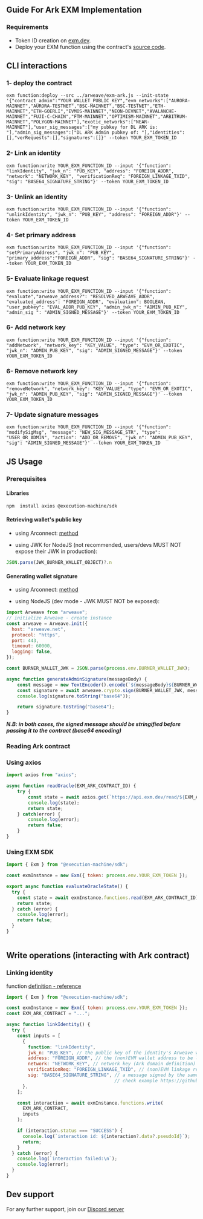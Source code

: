 ## Guide For Ark EXM Implementation 

### Requirements
- Token ID creation on [exm.dev](https://exm.dev/login).
- Deploy your EXM function using the contract's [source code](../arweave/exm-ark.js).

## CLI interactions

### 1- deploy the contract

```console
exm function:deploy --src ../arweave/exm-ark.js --init-state '{"contract_admin":"YOUR_WALLET_PUBLIC_KEY","evm_networks":["AURORA-MAINNET","AURORA-TESTNET","BSC-MAINNET","BSC-TESTNET","ETH-MAINNET","ETH-GOERLI","EVMOS-MAINNET","NEON-DEVNET","AVALANCHE-MAINNET","FUJI-C-CHAIN","FTM-MAINNET","OPTIMISM-MAINNET","ARBITRUM-MAINNET","POLYGON-MAINNET"],"exotic_networks":["NEAR-MAINNET"],"user_sig_messages":["my pubkey for DL ARK is: "],"admin_sig_messages":["DL ARK Admin pubkey of: "],"identities":[],"verRequests":[],"signatures":[]}' --token YOUR_EXM_TOKEN_ID
```

### 2- Link an identity

```console
exm function:write YOUR_EXM_FUNCTION_ID --input '{"function": "linkIdentity", "jwk_n": "PUB_KEY", "address": "FOREIGN_ADDR", "network": "NETWORK_KEY", "verificationReq": "FOREIGN_LINKAGE_TXID", "sig": "BASE64_SIGNATURE_STRING"}' --token YOUR_EXM_TOKEN_ID
```

### 3- Unlink an identity

```console
exm function:write YOUR_EXM_FUNCTION_ID --input '{"function": "unlinkIdentity", "jwk_n": "PUB_KEY", "address": "FOREIGN_ADDR"}' --token YOUR_EXM_TOKEN_ID
```

### 4- Set primary address

```console
exm function:write YOUR_EXM_FUNCTION_ID --input '{"function": "setPrimaryAddress", "jwk_n": "PUB_KEY", "primary_address":"FOREIGN_ADDR", "sig": "BASE64_SIGNATURE_STRING"}' --token YOUR_EXM_TOKEN_ID
```

### 5- Evaluate linkage request

```console
exm function:write YOUR_EXM_FUNCTION_ID --input '{"function": "evaluate","arweave_address?": "RESOLVED_ARWEAVE_ADDR", "evaluated_address": "FOREIGN_ADDR", "evaluation": BOOLEAN, "user_pubkey": "EVAL_ADDR_PUB_KEY", "admin_jwk_n": "ADMIN_PUB_KEY", "admin_sig ": "ADMIN_SIGNED_MESSAGE"}' --token YOUR_EXM_TOKEN_ID
```

### 6- Add network key

```console
exm function:write YOUR_EXM_FUNCTION_ID --input '{"function": "addNetwork", "network_key": "KEY_VALUE", "type": "EVM_OR_EXOTIC", "jwk_n": "ADMIN_PUB_KEY", "sig": "ADMIN_SIGNED_MESSAGE"}' --token YOUR_EXM_TOKEN_ID

```

### 6- Remove network key

```console
exm function:write YOUR_EXM_FUNCTION_ID --input '{"function": "removeNetwork", "network_key": "KEY_VALUE", "type": "EVM_OR_EXOTIC", "jwk_n": "ADMIN_PUB_KEY", "sig": "ADMIN_SIGNED_MESSAGE"}' --token YOUR_EXM_TOKEN_ID

```

### 7- Update signature messages

```console
exm function:write YOUR_EXM_FUNCTION_ID --input '{"function": "modifySigMsg", "message": "NEW_SIG_MESSAGE_STR", "type": "USER_OR_ADMIN", "action": "ADD_OR_REMOVE", "jwk_n": "ADMIN_PUB_KEY", "sig": "ADMIN_SIGNED_MESSAGE"}' --token YOUR_EXM_TOKEN_ID

```

## JS Usage

### Prerequisites

#### Libraries

```sh
npm  install axios @execution-machine/sdk
```
#### Retrieving wallet's public key
- using Arconnect: [method](https://github.com/arconnectio/ArConnect#getactivepublickey-promisestring) 

- using JWK for NodeJS (not recommended, users/devs MUST NOT expose their JWK in production): 
```js 
JSON.parse(JWK_BURNER_WALLET_OBJECT)?.n
````

#### Generating wallet signature
- using Arconnect: [method](https://github.com/arconnectio/ArConnect#signaturedata-options-promiseuint8array)

- using NodeJS (dev mode - JWK MUST NOT be exposed):

```js
import Arweave from "arweave";
// initialize Arweave - create instance
const arweave = Arweave.init({
  host: "arweave.net",
  protocol: "https",
  port: 443,
  timeout: 60000,
  logging: false,
});

const BURNER_WALLET_JWK = JSON.parse(process.env.BURNER_WALLET_JWK);

async function generateAdminSignature(messageBody) {
    const message = new TextEncoder().encode(`${messageBody}${BURNER_WALLET_JWK.n}`);
    const signature = await arweave.crypto.sign(BURNER_WALLET_JWK, message);
    console.log(signature.toString("base64"));

    return signature.toString("base64");
}
```

***N.B: in both cases, the signed message should be stringified before passing it to the contract (base64 encoding)***

### Reading Ark contract

### Using axios

```js
import axios from "axios";

async function readOracle(EXM_ARK_CONTRACT_ID) {
	try {
		const state = await axios.get(`https://api.exm.dev/read/${EXM_ARK_CONTRACT_ID}`);
		console.log(state);
		return state;
	} catch(error) {
		console.log(error);
		return false;
	}
}
```

### Using EXM SDK

```js
import { Exm } from "@execution-machine/sdk";

const exmInstance = new Exm({ token: process.env.YOUR_EXM_TOKEN });

export async function evaluateOracleState() {
  try {
    const state = await exmInstance.functions.read(EXM_ARK_CONTRACT_ID);
    return state;
  } catch (error) {
    console.log(error);
    return false;
  }
}



```

## Write operations (interacting with Ark contract)

### Linking identity

function [definition - reference](https://github.com/decentldotland/ark-protocol/blob/main/ark-contracts/arweave/exm-ark.js#L61)

```js
import { Exm } from "@execution-machine/sdk";

const exmInstance = new Exm({ token: process.env.YOUR_EXM_TOKEN });
const EXM_ARK_CONTRACT = "...";

async function linkIdentity() {
  try {
    const inputs = [
      {
        function: "linkIdentity",
        jwk_n: "PUB_KEY", // the public key of the identity's Arweave wallet address
        address: "FOREIGN_ADDR", // the (non)EVM wallet address to be linked with the identity
        network: "NETWORK_KEY", // network key (Ark domain definition) where the (non)EVM linkage request too place
        verificationReq: "FOREIGN_LINKAGE_TXID", // (non)EVM linkage request TXID
        sig: "BASE64_SIGNATURE_STRING", // a message signed by the same wallet of the passed public key (jwk_n) as base64 string
        								// check example https://github.com/decentldotland/ark-protocol/blob/main/src/utils/arweave/sign.js#L7
      },
    ];

    const interaction = await exmInstance.functions.write(
      EXM_ARK_CONTRACT,
      inputs
    );

    if (interaction.status === "SUCCESS") {
      console.log(`interaction id: ${interaction?.data?.pseudoId}`);
      return;
    }
  } catch (error) {
    console.log(`interaction failed:\n`);
    console.log(error);
  }
}


```

## Dev support
For any further support, join our [Discord server](https://discord.gg/decentland)
